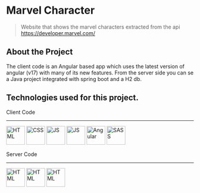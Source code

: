 # **Marvel Character**

> Website that shows the marvel characters extracted from the api https://developer.marvel.com/

## About the Project

The client code is an Angular based app which uses the latest version of angular (v17) with many of its new features.
From the server side you can se a Java project integrated with spring boot and a H2 db.

## **Technologies used for this project.**

Client Code
------ ----
[<img src='https://img.icons8.com/color/96/000000/html-5--v1.png' alt='HTML' width='50px'/>](https://html.spec.whatwg.org/multipage/)
[<img src='https://img.icons8.com/color/96/000000/css3.png' alt='CSS' width='50px'/>](https://www.css3.com/)
[<img src='https://img.icons8.com/color/96/000000/javascript--v1.png' alt='JS' width='50px'/>](https://developer.mozilla.org/en-US/docs/Web/JavaScript)
[<img src='https://img.icons8.com/?size=512&id=nCj4PvnCO0tZ&format=png' alt='JS' width='50px'/>](https://www.typescriptlang.org/)
[<img src='https://img.icons8.com/?size=512&id=71257&format=png' alt='Angular' width='50px'/>](https://angular.io/)
[<img src='https://img.icons8.com/color/96/000000/sass.png' alt='SASS' width='50px'/>](https://sass-lang.com/)

Server Code
------ ----
[<img src='https://upload.wikimedia.org/wikipedia/commons/thumb/5/5d/Duke_%28Java_mascot%29_waving.svg/140px-Duke_%28Java_mascot%29_waving.svg.png' alt='HTML' width='50px'/>](https://www.java.com/es/)
[<img src='https://spring.io/icons/icon-144x144.png?v=96334d577af708644f6f0495dd1c7bc8' alt='HTML' width='50px'/>](https://spring.io/projects/spring-boot)
[<img src='https://www.h2database.com/html/images/h2-logo-2.png' alt='HTML' width='50px'/>](https://www.h2database.com/html/main.html)